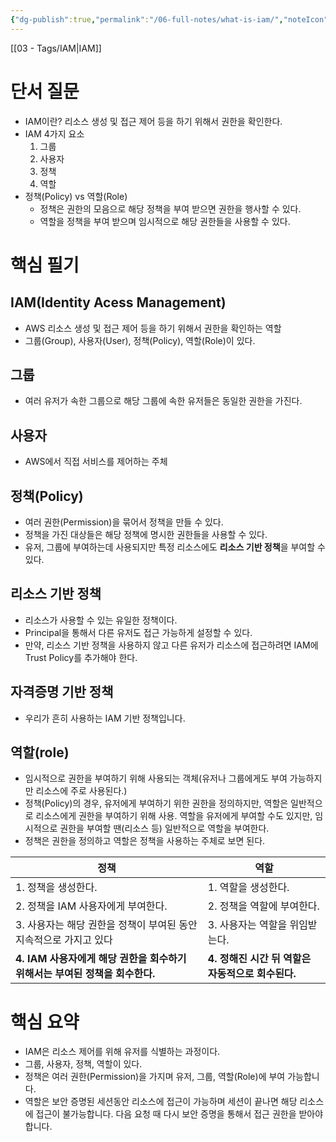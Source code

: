 ```yaml
---
{"dg-publish":true,"permalink":"/06-full-notes/what-is-iam/","noteIcon":""}
---
```


 [[03 - Tags/IAM\|IAM]]

# 단서 질문
- IAM이란?
    리소스 생성 및 접근 제어 등을 하기 위해서 권한을 확인한다.
- IAM 4가지 요소
    1. 그룹
    2. 사용자
    3. 정책
    4. 역할
- 정책(Policy) vs 역할(Role)
	- 정책은 권한의 모음으로 해당 정책을 부여 받으면 권한을 행사할 수 있다.
    - 역할을 정책을 부여 받으며 임시적으로 해당 권한들을 사용할 수 있다.
# 핵심 필기
## IAM(Identity Acess Management)
- AWS 리소스 생성 및 접근 제어 등을 하기 위해서 권한을 확인하는 역할
- 그룹(Group), 사용자(User), 정책(Policy), 역할(Role)이 있다.
## 그룹
- 여러 유저가 속한 그룹으로 해당 그룹에 속한 유저들은 동일한 권한을 가진다.
## 사용자
- AWS에서 직접 서비스를 제어하는 주체
## 정책(Policy)
- 여러 권한(Permission)을 묶어서 정책을 만들 수 있다.
- 정책을 가진 대상들은 해당 정책에 명시한 권한들을 사용할 수 있다.
- 유저, 그룹에 부여하는데 사용되지만 특정 리소스에도 **리소스 기반 정책**을 부여할 수 있다.
## 리소스 기반 정책
- 리소스가 사용할 수 있는 유일한 정책이다.
- Principal을 통해서 다른 유저도 접근 가능하게 설정할 수 있다.
- 만약, 리소스 기반 정책을 사용하지 않고 다른 유저가 리소스에 접근하려면 IAM에 Trust Policy를 추가해야 한다.
## 자격증명 기반 정책
- 우리가 흔히 사용하는 IAM 기반 정책입니다.
## 역할(role)
- 임시적으로 권한을 부여하기 위해 사용되는 객체(유저나 그룹에게도 부여 가능하지만 리소스에 주로 사용된다.)
- 정책(Policy)의 경우, 유저에게 부여하기 위한 권한을 정의하지만, 역할은 일반적으로 리소스에게 권한을 부여하기 위해 사용. 역할을 유저에게 부여할 수도 있지만, 임시적으로 권한을 부여할 땐(리소스 등) 일반적으로 역할을 부여한다.
- 정책은 권한을 정의하고 역할은 정책을 사용하는 주체로 보면 된다.

| 정책                                              | 역할                              |
| ----------------------------------------------- | ------------------------------- |
| 1. 정책을 생성한다.                                    | 1. 역할을 생성한다.                    |
| 2. 정책을 IAM 사용자에게 부여한다.                          | 2. 정책을 역할에 부여한다.                |
| 3. 사용자는 해당 권한을 정책이 부여된 동안 지속적으로 가지고 있다          | 3. 사용자는 역할을 위임받는다.              |
| **4. IAM 사용자에게 해당 권한을 회수하기 위해서는 부여된 정책을 회수한다.** | **4. 정해진 시간 뒤 역할은 자동적으로 회수된다.** |
# 핵심 요약
- IAM은 리소스 제어를 위해 유저를 식별하는 과정이다.
- 그룹, 사용자, 정책, 역할이 있다.
- 정책은 여러 권한(Permission)을 가지며 유저, 그룹, 역할(Role)에 부여 가능합니다.
- 역할은 보안 증명된 세션동안 리소스에 접근이 가능하며 세션이 끝나면 해당 리소스에 접근이 불가능합니다. 다음 요청 때 다시 보안 증명을 통해서 접근 권한을 받아야 합니다.